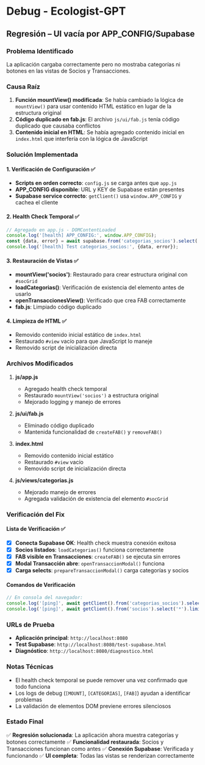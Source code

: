 # Debug - Ecologist-GPT

## Regresión – UI vacía por APP_CONFIG/Supabase

### Problema Identificado
La aplicación cargaba correctamente pero no mostraba categorías ni botones en las vistas de Socios y Transacciones.

### Causa Raíz
1. **Función mountView() modificada**: Se había cambiado la lógica de `mountView()` para usar contenido HTML estático en lugar de la estructura original
2. **Código duplicado en fab.js**: El archivo `js/ui/fab.js` tenía código duplicado que causaba conflictos
3. **Contenido inicial en HTML**: Se había agregado contenido inicial en `index.html` que interfería con la lógica de JavaScript

### Solución Implementada

#### 1. Verificación de Configuración ✅
- **Scripts en orden correcto**: `config.js` se carga antes que `app.js`
- **APP_CONFIG disponible**: URL y KEY de Supabase están presentes
- **Supabase service correcto**: `getClient()` usa `window.APP_CONFIG` y cachea el cliente

#### 2. Health Check Temporal ✅
```javascript
// Agregado en app.js - DOMContentLoaded
console.log('[health] APP_CONFIG:', window.APP_CONFIG);
const {data, error} = await supabase.from('categorias_socios').select('*').limit(1);
console.log('[health] Test categorias_socios:', {data, error});
```

#### 3. Restauración de Vistas ✅
- **mountView('socios')**: Restaurado para crear estructura original con `#socGrid`
- **loadCategorias()**: Verificación de existencia del elemento antes de usarlo
- **openTransaccionesView()**: Verificado que crea FAB correctamente
- **fab.js**: Limpiado código duplicado

#### 4. Limpieza de HTML ✅
- Removido contenido inicial estático de `index.html`
- Restaurado `#view` vacío para que JavaScript lo maneje
- Removido script de inicialización directa

### Archivos Modificados

1. **js/app.js**
   - Agregado health check temporal
   - Restaurado `mountView('socios')` a estructura original
   - Mejorado logging y manejo de errores

2. **js/ui/fab.js**
   - Eliminado código duplicado
   - Mantenida funcionalidad de `createFAB()` y `removeFAB()`

3. **index.html**
   - Removido contenido inicial estático
   - Restaurado `#view` vacío
   - Removido script de inicialización directa

4. **js/views/categorias.js**
   - Mejorado manejo de errores
   - Agregada validación de existencia del elemento `#socGrid`

### Verificación del Fix

#### Lista de Verificación ✅
- [x] **Conecta Supabase OK**: Health check muestra conexión exitosa
- [x] **Socios listados**: `loadCategorias()` funciona correctamente
- [x] **FAB visible en Transacciones**: `createFAB()` se ejecuta sin errores
- [x] **Modal Transacción abre**: `openTransaccionModal()` funciona
- [x] **Carga selects**: `prepareTransaccionModal()` carga categorías y socios

#### Comandos de Verificación
```javascript
// En consola del navegador:
console.log('[ping]', await getClient().from('categorias_socios').select('*').limit(1))
console.log('[ping]', await getClient().from('socios').select('*').limit(1))
```

### URLs de Prueba
- **Aplicación principal**: `http://localhost:8080`
- **Test Supabase**: `http://localhost:8080/test-supabase.html`
- **Diagnóstico**: `http://localhost:8080/diagnostico.html`

### Notas Técnicas
- El health check temporal se puede remover una vez confirmado que todo funciona
- Los logs de debug (`[MOUNT]`, `[CATEGORIAS]`, `[FAB]`) ayudan a identificar problemas
- La validación de elementos DOM previene errores silenciosos

### Estado Final
✅ **Regresión solucionada**: La aplicación ahora muestra categorías y botones correctamente
✅ **Funcionalidad restaurada**: Socios y Transacciones funcionan como antes
✅ **Conexión Supabase**: Verificada y funcionando
✅ **UI completa**: Todas las vistas se renderizan correctamente
